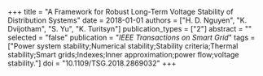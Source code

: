 +++
title = "A Framework for Robust Long-Term Voltage Stability of Distribution Systems"
date = 2018-01-01
authors = ["H. D. Nguyen", "K. Dvijotham", "S. Yu", "K. Turitsyn"]
publication_types = ["2"]
abstract = ""
selected = "false"
publication = "*IEEE Transactions on Smart Grid*"
tags = ["Power system stability;Numerical stability;Stability criteria;Thermal stability;Smart grids;Indexes;Inner approximation;power flow;voltage stability."]
doi = "10.1109/TSG.2018.2869032"
+++

